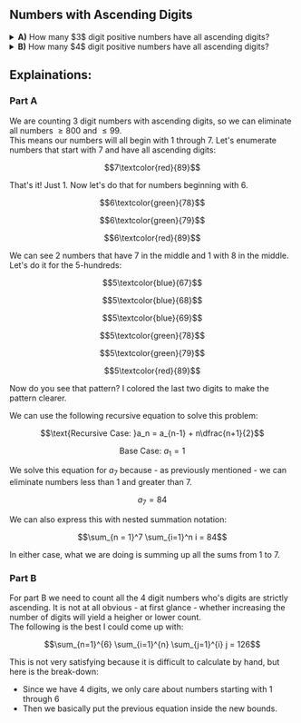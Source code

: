 ## Numbers with Ascending Digits
<details><summary><b>A)</b> How many $3$ digit positive numbers have all ascending digits?</summary>84</details>
<details><summary><b>B)</b> How many $4$ digit positive numbers have all ascending digits?</summary>126</details>

## Explainations:
### Part A 
We are counting $3$ digit numbers with ascending digits, so we can eliminate all numbers $\ge 800$ and $\le 99$.  
This means our numbers will all begin with $1$ through $7$.  Let's enumerate numbers that start with $7$ and have all ascending digits:
```math
7\textcolor{red}{89}
```
That's it!  Just $1$.  Now let's do that for numbers beginning with $6$.
```math
6\textcolor{green}{78}
```
```math
6\textcolor{green}{79}
```
```math
6\textcolor{red}{89}
```
We can see $2$ numbers that have $7$ in the middle and $1$ with $8$ in the middle.  Let's do it for the $5$-hundreds:  
```math
5\textcolor{blue}{67}
```
```math
5\textcolor{blue}{68}
```
```math
5\textcolor{blue}{69}
```
```math
5\textcolor{green}{78}
```
```math
5\textcolor{green}{79}
```
```math
5\textcolor{red}{89}
```
Now do you see that pattern?  I colored the last two digits to make the pattern clearer.  
 
We can use the following recursive equation to solve this problem:
```math
\text{Recursive Case: }a_n = a_{n-1} + n\dfrac{n+1}{2}
```
```math
\text{Base Case: } a_1 = 1
```
We solve this equation for $a_7$ because - as previously mentioned - we can eliminate numbers less than $1$ and greater than $7$.
```math
a_7 = 84
```
We can also express this with nested summation notation:
```math
\sum_{n = 1}^7 \sum_{i=1}^n i = 84
```
In either case, what we are doing is summing up all the sums from $1$ to $7$.
### Part B
For part B we need to count all the $4$ digit numbers who's digits are strictly ascending.  It is not at all obvious - at first glance - whether increasing the number of digits will yield a heigher or lower count.  
The following is the best I could come up with:
```math
\sum_{n=1}^{6} \sum_{i=1}^{n} \sum_{j=1}^{i} j = 126
```
This is not very satisfying because it is difficult to calculate by hand, but here is the break-down:  
 * Since we have $4$ digits, we only care about numbers starting with $1$ through $6$
 * Then we basically put the previous equation inside the new bounds.  
